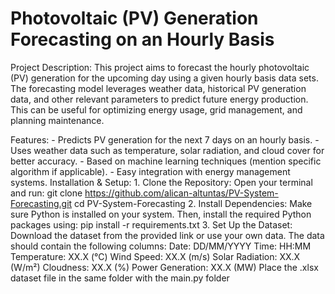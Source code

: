 # Photovoltaic (PV) Generation Forecasting on an Hourly Basis
 Project Description:
     This project aims to forecast the hourly photovoltaic (PV) generation for the upcoming day using a given hourly basis data sets. The forecasting model leverages weather data, historical PV generation data, and other relevant parameters to predict future energy production. This can be useful for optimizing energy usage, grid management, and planning maintenance.

Features:
    - Predicts PV generation for the next 7 days on an hourly basis.
    - Uses weather data such as temperature, solar radiation, and cloud cover for better accuracy.
    - Based on machine learning techniques (mention specific algorithm if applicable).
    - Easy integration with energy management systems.
 Installation & Setup:
    1. Clone the Repository: Open your terminal and run:
        git clone https://github.com/alican-altuntas/PV-System-Forecasting.git
        cd PV-System-Forecasting
    2. Install Dependencies: Make sure Python is installed on your system. Then, install the required Python packages using:
        pip install -r requirements.txt
    3. Set Up the Dataset: Download the dataset from the provided link or use your own data. The data should contain the following columns:
        Date: DD/MM/YYYY
        Time: HH:MM
        Temperature: XX.X (°C)
        Wind Speed: XX.X (m/s)
        Solar Radiation: XX.X (W/m²)
        Cloudness: XX.X (%)
        Power Generation: XX.X (MW)
      Place the .xlsx dataset file in the same folder with the main.py folder
      

